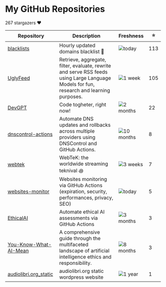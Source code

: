 
# My GitHub Repositories

267 stargazers ❤️

| Repository | Description | Freshness | ⭐️ |
|------------|-------------|-----------|----|
| [blacklists](https://github.com/fabriziosalmi/blacklists) | Hourly updated domains blacklist 🚫  | ![today](https://img.shields.io/badge/today-brightgreen?style=flat-square) | 113 |
| [UglyFeed](https://github.com/fabriziosalmi/UglyFeed) | Retrieve, aggregate, filter, evaluate, rewrite and serve RSS feeds using Large Language Models for fun, research and learning purposes. | ![1 week](https://img.shields.io/badge/1%20week-brightgreen?style=flat-square) | 105 |
| [DevGPT](https://github.com/fabriziosalmi/DevGPT) | Code togheter, right now! | ![2 months](https://img.shields.io/badge/2%20months-orange?style=flat-square) | 22 |
| [dnscontrol-actions](https://github.com/fabriziosalmi/dnscontrol-actions) | Automate DNS updates and rollbacks across multiple providers using DNSControl and GitHub Actions. | ![10 months](https://img.shields.io/badge/10%20months-orange?style=flat-square) | 8 |
| [webtek](https://github.com/fabriziosalmi/webtek) | WebTeK: the worldwide streaming teknival ꩜ | ![3 weeks](https://img.shields.io/badge/3%20weeks-yellow?style=flat-square) | 7 |
| [websites-monitor](https://github.com/fabriziosalmi/websites-monitor) | Websites monitoring via GitHub Actions (expiration, security, performances, privacy, SEO) | ![today](https://img.shields.io/badge/today-brightgreen?style=flat-square) | 5 |
| [EthicalAI](https://github.com/fabriziosalmi/EthicalAI) | Automate ethical AI assessments via GitHub Actions | ![3 months](https://img.shields.io/badge/3%20months-orange?style=flat-square) | 3 |
| [You-Know-What-AI-Mean](https://github.com/fabriziosalmi/You-Know-What-AI-Mean) | A comprehensive guide through the multifaceted landscape of artificial intelligence ethics and responsibility. | ![8 months](https://img.shields.io/badge/8%20months-orange?style=flat-square) | 3 |
| [audiolibri.org_static](https://github.com/fabriziosalmi/audiolibri.org_static) | audiolibri.org static wordpress website | ![1 year](https://img.shields.io/badge/1%20year-orange?style=flat-square) | 1 |

